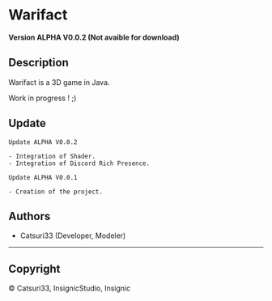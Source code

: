  Warifact
=====================================================

**Version ALPHA V0.0.2 (Not avaible for download)**


## Description

Warifact is a 3D game in Java.

Work in progress ! ;)

## Update

```
Update ALPHA V0.0.2

- Integration of Shader.
- Integration of Discord Rich Presence.

Update ALPHA V0.0.1

- Creation of the project.
```

## Authors

- Catsuri33 (Developer, Modeler)

---

## Copyright

© Catsuri33, InsignicStudio, Insignic
